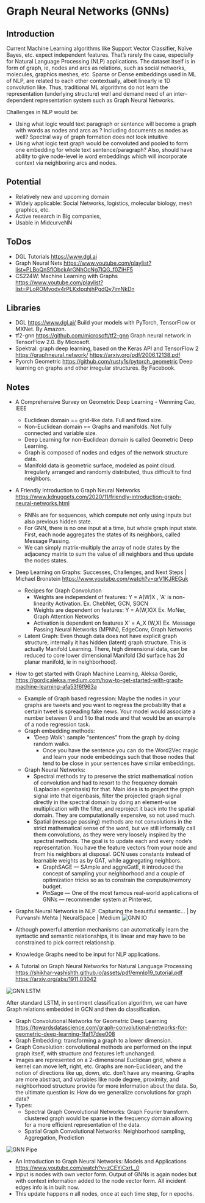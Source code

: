 # Graph Neural Networks (GNNs)

## Introduction
Current Machine Learning algorithms like Support Vector Classifier, Naïve Bayes, etc. expect independent features. That’s rarely the case, especially for Natural Language Processing (NLP) applications. The dataset itself is in form of graph, ie, nodes and arcs as relations, such as social networks, molecules, graphics meshes, etc.  Sparse or Dense embeddings used in ML of NLP, are related to each other contextually, albeit linearly ie 1D convolution like. Thus, traditional ML algorithms do not learn the representation (underlying structure) well and demand need of an inter-dependent representation system such as Graph Neural Networks.

Challenges in NLP would be:
- Using what logic would text paragraph or sentence will become a graph with words as nodes and arcs as ? Including documents as nodes as well? Spectral way of graph formation does not look intuitive
- Using what logic text graph would be convoluted and pooled to form one embedding for whole text sentence/paragraph? Also, should have ability to give node-level ie word embeddings which will incorporate context via neighboring arcs and nodes.

## Potential
- Relatively new and upcoming domain
- Widely applicable: Social Networks, logistics, molecular biology, mesh graphics, etc.
- Active research in Big companies, 
- Usable in MidcurveNN

## ToDos
- DGL Tutorials https://www.dgl.ai
- Graph Neural Nets https://www.youtube.com/playlist?list=PLBoQnSflObckArGNhOcNg7lQG_f0ZlHF5
-	CS224W: Machine Learning with Graphs https://www.youtube.com/playlist?list=PLoROMvodv4rPLKxIpqhjhPgdQy7imNkDn

## Libraries
- DGL https://www.dgl.ai/ Build your models with PyTorch, TensorFlow or MXNet. By Amazon.
- tf2-gnn https://github.com/microsoft/tf2-gnn Graph neural network in TensorFlow 2.0. By Microsoft.
-	Spektral: graph deep learning, based on the Keras API and TensorFlow 2  https://graphneural.network/  https://arxiv.org/pdf/2006.12138.pdf 
- Pyorch Geometric https://github.com/rusty1s/pytorch_geometric Deep learning on graphs and other irregular structures. By Facebook.

## Notes
- A Comprehensive Survey on Geometric Deep Learning - Wenming Cao, IEEE
	- Euclidean domain == grid-like data. Full and fixed size.
	- Non-Euclidean domain == Graphs and manifolds. Not fully connected and variable size.
	- Deep Learning for non-Euclidean domain is called Geometric Deep Learning. 
	- Graph is composed of nodes and edges of the network structure data.
	- Manifold data is geometric surface, modeled as point cloud. Irregularly arranged and randomly distributed, thus difficult to find neighbors.
	
- A Friendly Introduction to Graph Neural Networks https://www.kdnuggets.com/2020/11/friendly-introduction-graph-neural-networks.html
	- RNNs are for sequences, which compute not only using inputs but also previous hidden state.
	- For GNN, there is no one input at a time, but whole graph input state. First, each node aggregates the states of its neighbors, called Message Passing.
	- We can simply matrix-multiply the array of node states by the adjacency matrix to sum the value of all neighbors and thus update the nodes states.
	
	
- Deep Learning on Graphs: Successes, Challenges, and Next Steps | Michael Bronstein https://www.youtube.com/watch?v=qrV1KJREGuk
	- Recipes for Graph Convolution
		- Weights are independent of features: Y = A(W)X , 'A' is non-linearity Activation. Ex. ChebNet, GCN, SGCN
		- Weights are dependent on features: Y = A(W,X)X  Ex. MoNer, Graph Attention Networks
		- Activation is dependent on features X' = A_X (W,X)  Ex. Message Passing Neural Networks (MPNN), EdgeConv, Graph Networks
	- Latent Graph: Even though data does not have explicit graph structure, internally it has hidden (latent) graph structure. This is actually Manifold Learning. There, high dimensional data, can be reduced to core lower dimensional Manifold (3d surface has 2d planar manifold, ie in neighborhood).

- How to get started with Graph Machine Learning, Aleksa Gordic, https://gordicaleksa.medium.com/how-to-get-started-with-graph-machine-learning-afa53f6f963a
	- Example of Graph based regression: Maybe the nodes in your graphs are tweets and you want to regress the probability that a certain tweet is spreading fake news. Your model would associate a number between 0 and 1 to that node and that would be an example of a node regression task.
	- Graph embedding methods: 
	  - 'Deep Walk': sample “sentences” from the graph by doing random walks.
		- Once you have the sentence you can do the Word2Vec magic and learn your node embeddings such that those nodes that tend to be close in your sentences have similar embeddings.
	- Graph Neural Networks:
		- Spectral methods try to preserve the strict mathematical notion of convolution and had to resort to the frequency domain (Laplacian eigenbasis) for that. Main idea is to project the graph signal into that eigenbasis, filter the projected graph signal directly in the spectral domain by doing an element-wise multiplication with the filter, and reproject it back into the spatial domain. They are computationally expensive, so not used much.
		- Spatial (message passing) methods are not convolutions in the strict mathematical sense of the word, but we still informally call them convolutions, as they were very loosely inspired by the spectral methods. The goal is to update each and every node’s representation. You have the feature vectors from your node and from his neighbors at disposal. GCN uses constants instead of learnable weights as by GAT, while aggregating neighbors.
		  - GraphSAGE — SAmple and aggreGatE, it introduced the concept of sampling your neighborhood and a couple of optimization tricks so as to constrain the compute/memory budget.
		  - PinSage — One of the most famous real-world applications of GNNs — recommender system at Pinterest.

-	Graphs Neural Networks in NLP. Capturing the beautiful semantic… | by Purvanshi Mehta | NeuralSpace | Medium
 ![GNN IO](images/gnnio.png)
 
  -	Although powerful attention mechanisms can automatically learn the syntactic and semantic relationships, it is linear and may have to be constrained to pick correct relationship.
  -	Knowledge Graphs need to be input for NLP applications.


-	A Tutorial on Graph Neural Networks for Natural Language Processing https://shikhar-vashishth.github.io/assets/pdf/emnlp19_tutorial.pdf  https://arxiv.org/abs/1911.03042 

![GNN LSTM](images/gnnlstm.png)

After standard LSTM, in sentiment classification algorithm, we can have Graph relations embedded in GCN and then do classification.

-	Graph Convolutional Networks for Geometric Deep Learning https://towardsdatascience.com/graph-convolutional-networks-for-geometric-deep-learning-1faf17dee008
  - Graph Embedding: transforming a graph to a lower dimension.
  - Graph Convolution: convolutional methods are performed on the input graph itself, with structure and features left unchanged.
  - Images are represented on a 2-dimensional Euclidean grid, where a kernel can move left, right, etc. Graphs are non-Euclidean, and the notion of directions like up, down, etc. don’t have any meaning. Graphs are more abstract, and variables like node degree, proximity, and neighborhood structure provide for more information about the data. So, the ultimate question is: How do we generalize convolutions for graph data?
  - Types:
	  - Spectral Graph Convolutional Networks: Graph Fourier transform. clustered graph would be sparse in the frequency domain allowing for a more efficient representation of the data.
	  - Spatial Graph Convolutional Networks: Neighborhood sampling, Aggregation, Prediction

![GNN Pipe](images/gnnpipe.png)

-	An Introduction to Graph Neural Networks: Models and Applications https://www.youtube.com/watch?v=zCEYiCxrL_0
  - Input is nodes with own vector form. Output of GNNs is again nodes but with context information added to the node vector form. All incident edges info is in built now.
  - This update happens n all nodes, once at each time step, for n epochs.






